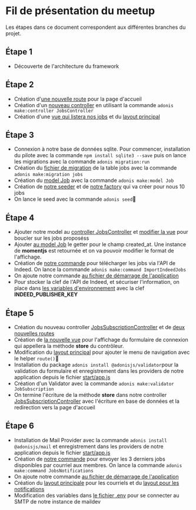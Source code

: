 # Fil de présentation du meetup
Les étapes dans ce document correspondent aux différentes branches du projet. 

## Étape 1
- Découverte de l'architecture du framework
## Étape 2
- Création d'[une nouvelle route](/start/routes.js) pour la page d'accueil
- Création d'un [nouveau controller](app/Controllers/Http/JobsController.js) en utilisant la commande `adonis make:controller JobsController`
- Création d'une [vue qui listera nos jobs](resources/views/jobs/index.edge) et du [layout principal](resources/views/app.edge)
## Étape 3
- Connexion à notre base de données sqlite. Pour commencer, installation du pilote avec la commande `npm install sqlite3 --save` puis on lance les migrations avec la commande `adonis migration:run`
- Création du [fichier de migration](database/migrations/1560470053996_jobs_schema.js) de la table jobs avec la commande `adonis make:migration jobs`
- Création du [model Job](app/Models/Job.js) avec la commande `adonis make:model Job`
- Création de [notre seeder](database/seeds/JobSeeder.js) et de [notre factory](database/factory.js) qui va créer pour nous 10 jobs
- On lance le seed avec la commande `adonis seed`
## Étape 4
- Ajouter notre model au [controller JobsController](app/Controllers/Http/JobsController.js) et [modifier la vue](resources/views/jobs/index.edge) pour boucler sur les jobs proposéss
- Ajouter [au model Job](app/Models/Job.js) le getter pour le champ created_at. Une instance de **momentjs** est retournée et on va pouvoir modifier le format de l'affichage.
- Création de [notre commande](App/Commands/ImportIndeedJob.js) pour télécharger les jobs via l'API de Indeed. On lance la commande `adonis make:command ImportIndeedJobs`
- On ajoute notre commande [au fichier de démarrage de l'application](/start/app.js)
- Pour stocker la clef de l'API de Indeed, et sécuriser l'information, on place dans [les variables d'environnement](/.env) avec la clef **INDEED_PUBLISHER_KEY**
## Étape 5
- Création du nouveau controller [JobsSubscriptionController](app/Controllers/Http/JobsSubscriptionController.js) et de [deux nouvelles routes](/start/routes.js)
- Création de [la nouvelle vue](resources/views/jobs/subscription.edge) pour l'affichage du formulaire de connexion qui appellera la méthode **store** du contrôleur.
- Modification du [layout principal](resources/views/app.edge) pour ajouter le menu de navigation avec le helper `route()`
- Installation du package `adonis install @adonisjs/validator`pour la validation du formulaire et enregistrement dans les providers de notre application depuis le fichier [start/app.js](/start/app.js)
- Création d'un Validator avec la commande `adonis make:validator JobSubscription`
- On termine l'écriture de la méthode **store** dans notre controller [JobsSubscriptionController](app/Controllers/Http/JobsSubscriptionController.js) avec l'écriture en base de données et la redirection vers la page d'accueil
## Étape 6
- Installation de Mail Provider avec la commande `adonis install @adonisjs/mail` et enregistrement dans les providers de notre application depuis le fichier [start/app.js](/start/app.js)
- Création de [notre commande](App/Commands/JobsNotification.js) pour envoyer les 3 derniers jobs disponibles par courriel aux membres. On lance la commande `adonis make:command JobsNotifications`
- On ajoute notre commande [au fichier de démarrage de l'application](/start/app.js)
- Création du [layout principale](resources/views/emails/app.edge) pour les courriels et du [layout pour les notifications](resources/views/emails/jobs/notification.edge)
- Modification des variables dans [le fichier .env](.env) pour se connecter au SMTP de notre instance de maildev
